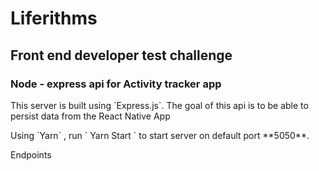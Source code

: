 # Liferithms

## Front end developer test challenge

### Node - express api for Activity tracker app

<p> This server is built using `Express.js`. The goal of this api is to be able to persist data from the React Native App</p>
<p> Using `Yarn` , run ` Yarn Start ` to start server on default port **5050**.  </p>


<p>  Endpoints </p>